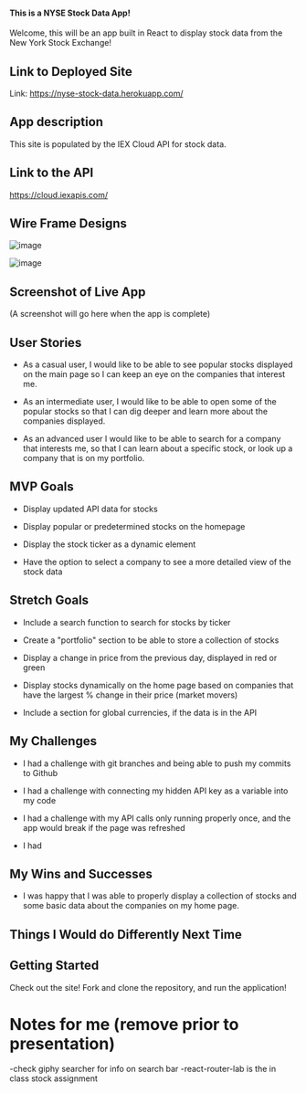 #### This is a NYSE Stock Data App!
Welcome, this will be an app built in React to display stock data from the New York Stock Exchange!

## Link to Deployed Site
Link: https://nyse-stock-data.herokuapp.com/

## App description
This site is populated by the IEX Cloud API for stock data.

## Link to the API
https://cloud.iexapis.com/

## Wire Frame Designs
![image](https://media.git.generalassemb.ly/user/32807/files/33f4b180-54ff-11eb-8178-dd34fcbd4eb5)

![image](https://media.git.generalassemb.ly/user/32807/files/4a027200-54ff-11eb-867f-8c0c297784ce)

## Screenshot of Live App
(A screenshot will go here when the app is complete)

## User Stories
- As a casual user, I would like to be able to see popular stocks displayed on the main page so I can keep an eye on the companies that interest me.

- As an intermediate user, I would like to be able to open some of the popular stocks so that I can dig deeper and learn more about the companies displayed.

- As an advanced user I would like to be able to search for a company that interests me, so that I can learn about a specific stock, or look up a company that is on my portfolio.

## MVP Goals
- Display updated API data for stocks

- Display popular or predetermined stocks on the homepage

- Display the stock ticker as a dynamic element

- Have the option to select a company to see a more detailed view of the stock data

## Stretch Goals
- Include a search function to search for stocks by ticker

- Create a "portfolio" section to be able to store a collection of  stocks

- Display a change in price from the previous day, displayed in red or green

- Display stocks dynamically on the home page based on companies that have the largest % change in their price (market movers)

- Include a section for global currencies, if the data is in the API

## My Challenges
- I had a challenge with git branches and being able to push my commits to Github

- I had a challenge with connecting my hidden API key as a variable into my code

- I had a challenge with my API calls only running properly once, and the app would break if the page was refreshed

- I had

## My Wins and Successes
- I was happy that I was able to properly display a collection of stocks and some basic data about the companies on my home page.

## Things I Would do Differently Next Time

## Getting Started
Check out the site! Fork and clone the repository, and run the application!

# Notes for me (remove prior to presentation)
-check giphy searcher for info on search bar
-react-router-lab is the in class stock assignment